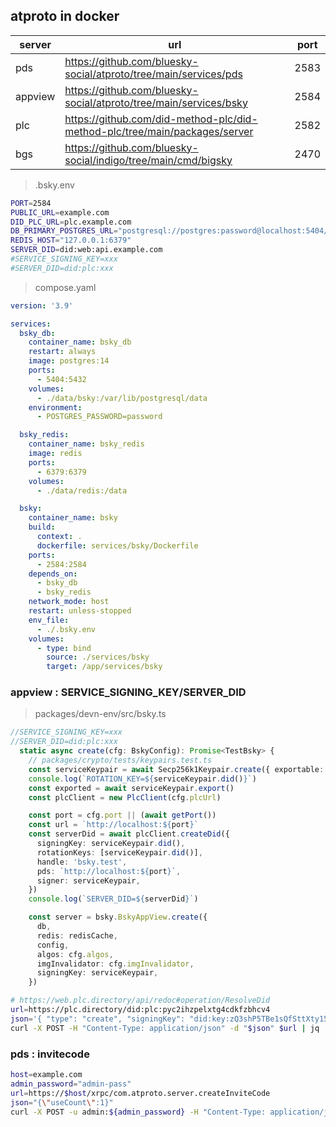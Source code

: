 ## atproto in docker

|server|url|port|
|---|---|---|
|pds|https://github.com/bluesky-social/atproto/tree/main/services/pds|2583|
|appview|https://github.com/bluesky-social/atproto/tree/main/services/bsky|2584|
|plc|https://github.com/did-method-plc/did-method-plc/tree/main/packages/server|2582|
|bgs|https://github.com/bluesky-social/indigo/tree/main/cmd/bigsky|2470|

> .bsky.env

```sh
PORT=2584
PUBLIC_URL=example.com
DID_PLC_URL=plc.example.com
DB_PRIMARY_POSTGRES_URL="postgresql://postgres:password@localhost:5404/postgres"
REDIS_HOST="127.0.0.1:6379"
SERVER_DID=did:web:api.example.com
#SERVICE_SIGNING_KEY=xxx
#SERVER_DID=did:plc:xxx
```

> compose.yaml

```yaml
version: '3.9'

services:
  bsky_db:
    container_name: bsky_db
    restart: always
    image: postgres:14
    ports:
      - 5404:5432
    volumes:
      - ./data/bsky:/var/lib/postgresql/data
    environment:
      - POSTGRES_PASSWORD=password

  bsky_redis:
    container_name: bsky_redis
    image: redis
    ports:
      - 6379:6379
    volumes:
      - ./data/redis:/data

  bsky:
    container_name: bsky
    build:
      context: .
      dockerfile: services/bsky/Dockerfile
    ports:
      - 2584:2584
    depends_on:
      - bsky_db
      - bsky_redis
    network_mode: host
    restart: unless-stopped
    env_file:
      - ./.bsky.env
    volumes:
      - type: bind
        source: ./services/bsky
        target: /app/services/bsky
```

### appview : SERVICE_SIGNING_KEY/SERVER_DID

> packages/devn-env/src/bsky.ts 

```ts
//SERVICE_SIGNING_KEY=xxx
//SERVER_DID=did:plc:xxx
  static async create(cfg: BskyConfig): Promise<TestBsky> {
    // packages/crypto/tests/keypairs.test.ts
    const serviceKeypair = await Secp256k1Keypair.create({ exportable: true })
    console.log(`ROTATION_KEY=${serviceKeypair.did()}`)
    const exported = await serviceKeypair.export()
    const plcClient = new PlcClient(cfg.plcUrl)

    const port = cfg.port || (await getPort())
    const url = `http://localhost:${port}`
    const serverDid = await plcClient.createDid({
      signingKey: serviceKeypair.did(),
      rotationKeys: [serviceKeypair.did()],
      handle: 'bsky.test',
      pds: `http://localhost:${port}`,
      signer: serviceKeypair,
    })
    console.log(`SERVER_DID=${serverDid}`)

    const server = bsky.BskyAppView.create({
      db,
      redis: redisCache,
      config,
      algos: cfg.algos,
      imgInvalidator: cfg.imgInvalidator,
      signingKey: serviceKeypair,
    })
```

```sh
# https://web.plc.directory/api/redoc#operation/ResolveDid
url=https://plc.directory/did:plc:pyc2ihzpelxtg4cdkfzbhcv4
json='{ "type": "create", "signingKey": "did:key:zQ3shP5TBe1sQfSttXty15FAEHV1DZgcxRZNxvEWnPfLFwLxJ", "recoveryKey": "did:key:zQ3shhCGUqDKjStzuDxPkTxN6ujddP4RkEKJJouJGRRkaLGbg", "handle": "first-post.bsky.social", "service": "https://bsky.social", "prev": null, "sig": "yvN4nQYWTZTDl9nKSSyC5EC3nsF5g4S56OmRg9G6_-pM6FCItV2U2u14riiMGyHiCD86l6O-1xC5MPwf8vVsRw" }'
curl -X POST -H "Content-Type: application/json" -d "$json" $url | jq .
```

### pds : invitecode 

```sh
host=example.com
admin_password="admin-pass"
url=https://$host/xrpc/com.atproto.server.createInviteCode
json="{\"useCount\":1}"
curl -X POST -u admin:${admin_password} -H "Content-Type: application/json" -d "$json" -sL $url | jq .
```
